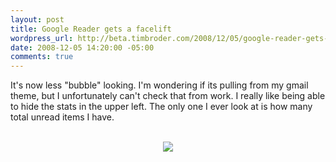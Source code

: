 ```yaml
--- 
layout: post
title: Google Reader gets a facelift
wordpress_url: http://beta.timbroder.com/2008/12/05/google-reader-gets-a-facelift/
date: 2008-12-05 14:20:00 -05:00
comments: true
---
```

It's now less "bubble" looking.  I'm wondering if its pulling from my gmail theme, but I unfortunately can't check that from work.  I really like being able to hide the stats in the upper left.  The only one I ever look at is how many total unread items I have.<br />
<br />
<div class="separator" style="clear: both; text-align: center;"><a href="http://1.bp.blogspot.com/_Ng3QbVQfLZ8/STk5K-WSxAI/AAAAAAAAT_c/dhYyr6IvNIk/s1600-h/reader.jpg" imageanchor="1" style="margin-left: 1em; margin-right: 1em;"><img border="0" src="http://1.bp.blogspot.com/_Ng3QbVQfLZ8/STk5K-WSxAI/AAAAAAAAT_c/dhYyr6IvNIk/s320/reader.jpg" /></a></div>
